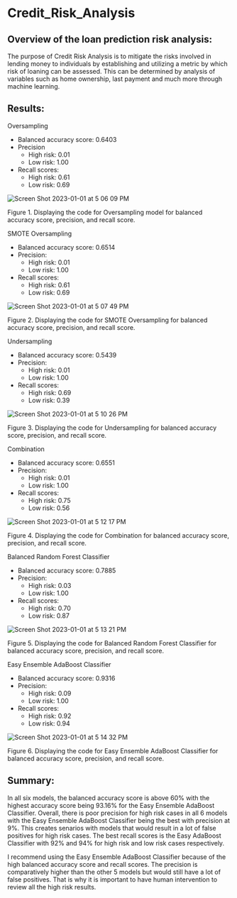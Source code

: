 # Credit_Risk_Analysis
## Overview of the loan prediction risk analysis:
The purpose of Credit Risk Analysis is to mitigate the risks involved in lending money to individuals by establishing and utilizing a metric by which risk of loaning can be assessed. This can be determined by analysis of variables such as home ownership, last payment and much more through machine learning. 

## Results:
Oversampling
- Balanced accuracy score: 0.6403
- Precision 
  - High risk: 0.01
  - Low risk: 1.00
- Recall scores:
  - High risk: 0.61
  - Low risk: 0.69

![Screen Shot 2023-01-01 at 5 06 09 PM](https://user-images.githubusercontent.com/110945895/210185943-7dba1aaa-9ada-4e8e-be0f-5dd787de1b0f.png)

Figure 1. Displaying the code for Oversampling model for balanced accuracy score, precision, and recall score. 

SMOTE Oversampling
- Balanced accuracy score: 0.6514
- Precision:
  - High risk: 0.01
  - Low risk: 1.00
- Recall scores:
  - High risk: 0.61
  - Low risk: 0.69

![Screen Shot 2023-01-01 at 5 07 49 PM](https://user-images.githubusercontent.com/110945895/210185981-55a41b46-4a9b-49ef-a4cd-f6f2ff63ad4b.png)

Figure 2. Displaying the code for SMOTE Oversampling for balanced accuracy score, precision, and recall score.

Undersampling
- Balanced accuracy score: 0.5439
- Precision:
  - High risk: 0.01
  - Low risk: 1.00 
- Recall scores:
  - High risk: 0.69 
  - Low risk: 0.39

![Screen Shot 2023-01-01 at 5 10 26 PM](https://user-images.githubusercontent.com/110945895/210186034-b2102596-4e1f-4ef6-bcec-80cc5d2e1b8a.png)

Figure 3. Displaying the code for Undersampling for balanced accuracy score, precision, and recall score.

Combination
- Balanced accuracy score: 0.6551
- Precision:
  - High risk: 0.01
  - Low risk: 1.00
- Recall scores:
  - High risk: 0.75
  - Low risk: 0.56

![Screen Shot 2023-01-01 at 5 12 17 PM](https://user-images.githubusercontent.com/110945895/210186061-8368c8f2-37c0-4bfc-9360-a354dc026d94.png)

Figure 4. Displaying the code for Combination for balanced accuracy score, precision, and recall score.

Balanced Random Forest Classifier
- Balanced accuracy score: 0.7885
- Precision:
  - High risk: 0.03
  - Low risk: 1.00 
- Recall scores:
  - High risk: 0.70
  - Low risk: 0.87

![Screen Shot 2023-01-01 at 5 13 21 PM](https://user-images.githubusercontent.com/110945895/210186081-759aafc3-43dd-46f4-8502-5443c0dff898.png)

Figure 5. Displaying the code for Balanced Random Forest Classifier for balanced accuracy score, precision, and recall score.

Easy Ensemble AdaBoost Classifier
- Balanced accuracy score: 0.9316
- Precision:
  - High risk: 0.09
  - Low risk: 1.00
- Recall scores:
  - High risk: 0.92
  - Low risk: 0.94

![Screen Shot 2023-01-01 at 5 14 32 PM](https://user-images.githubusercontent.com/110945895/210186100-4ae7ef2f-47e8-4547-bdc4-0ced118fba83.png)

Figure 6. Displaying the code for Easy Ensemble AdaBoost Classifier for balanced accuracy score, precision, and recall score.

## Summary:
In all six models, the balanced accuracy score is above 60% with the highest accuracy score being 93.16% for the Easy Ensemble AdaBoost Classifier. Overall, there is poor precision for high risk cases in all 6 models with the Easy Ensemble AdaBoost Classifier being the best with precision at 9%. This creates senarios with models that would result in a lot of false positives for high risk cases. The best recall scores is the Easy AdaBoost Classifier with 92% and 94% for high risk and low risk cases respectively. 

I recommend using the Easy Ensemble AdaBoost Classifier because of the high balanced accuracy score and recall scores. The precision is comparatively higher than the other 5 models but would still have a lot of false positives. That is why it is important to have human intervention to review all the high risk results. 
